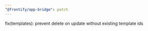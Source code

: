 ```yaml
---
"@frontify/app-bridge": patch
---
```


fix(templates): prevent delete on update without existing template ids
